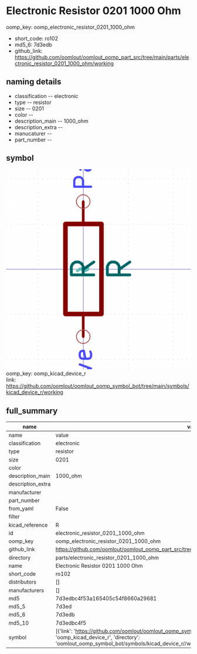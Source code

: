 # Electronic Resistor 0201 1000 Ohm
oomp_key: oomp_electronic_resistor_0201_1000_ohm 

  
* short_code: ro102
* md5_6: 7d3edb  
* github_link: https://github.com/oomlout/oomlout_oomp_part_src/tree/main/parts/electronic_resistor_0201_1000_ohm/working  
## naming details
* classification -- electronic
* type -- resistor
* size -- 0201
* color -- 
* description_main -- 1000_ohm
* description_extra -- 
* manucaturer -- 
* part_number -- 



## symbol

![](symbol/0/working/working_600.png)  
oomp_key: oomp_kicad_device_r  
link: https://github.com/oomlout/oomlout_oomp_symbol_bot/tree/main/symbols/kicad_device_r/working  


## full_summary
| name | value | 
| --- | --- | 
| name | value | 
| classification | electronic | 
| type | resistor | 
| size | 0201 | 
| color |  | 
| description_main | 1000_ohm | 
| description_extra |  | 
| manufacturer |  | 
| part_number |  | 
| from_yaml | False | 
| filter |  | 
| kicad_reference | R | 
| id | electronic_resistor_0201_1000_ohm | 
| oomp_key | oomp_electronic_resistor_0201_1000_ohm | 
| github_link | https://github.com/oomlout/oomlout_oomp_part_src/tree/main/parts/electronic_resistor_0201_1000_ohm/working | 
| directory | parts/electronic_resistor_0201_1000_ohm | 
| name | Electronic Resistor 0201 1000 Ohm | 
| short_code | ro102 | 
| distributors | [] | 
| manufacturers | [] | 
| md5 | 7d3edbc4f53a165405c54f8660a29681 | 
| md5_5 | 7d3ed | 
| md5_6 | 7d3edb | 
| md5_10 | 7d3edbc4f5 | 
| symbol | [{'link': 'https://github.com/oomlout/oomlout_oomp_symbol_bot/tree/main/symbols/kicad_device_r', 'oomp_key': 'oomp_kicad_device_r', 'directory': 'oomlout_oomp_symbol_bot/symbols/kicad_device_r//working/working.kicad_sym'}] | 
